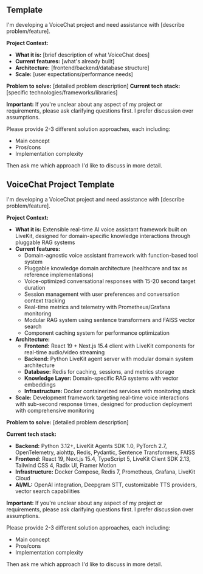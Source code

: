 ## Template

I'm developing a VoiceChat project and need assistance with [describe problem/feature].

**Project Context:** 
- **What it is:** [brief description of what VoiceChat does]
- **Current features:** [what's already built]
- **Architecture:** [frontend/backend/database structure]
- **Scale:** [user expectations/performance needs]

**Problem to solve:** [detailed problem description]
**Current tech stack:** [specific technologies/frameworks/libraries]

**Important:** If you're unclear about any aspect of my project or requirements, please ask clarifying questions first. I prefer discussion over assumptions.

Please provide 2-3 different solution approaches, each including:
- Main concept
- Pros/cons  
- Implementation complexity

Then ask me which approach I'd like to discuss in more detail.

## VoiceChat Project Template

I'm developing a VoiceChat project and need assistance with [describe problem/feature].

**Project Context:**

- **What it is:** Extensible real-time AI voice assistant framework built on LiveKit, designed for domain-specific knowledge interactions through pluggable RAG systems
- **Current features:**
    - Domain-agnostic voice assistant framework with function-based tool system
    - Pluggable knowledge domain architecture (healthcare and tax as reference implementations)
    - Voice-optimized conversational responses with 15-20 second target duration
    - Session management with user preferences and conversation context tracking
    - Real-time metrics and telemetry with Prometheus/Grafana monitoring
    - Modular RAG system using sentence transformers and FAISS vector search
    - Component caching system for performance optimization
- **Architecture:**
    - **Frontend:** React 19 + Next.js 15.4 client with LiveKit components for real-time audio/video streaming
    - **Backend:** Python LiveKit agent server with modular domain system architecture
    - **Database:** Redis for caching, sessions, and metrics storage
    - **Knowledge Layer:** Domain-specific RAG systems with vector embeddings
    - **Infrastructure:** Docker containerized services with monitoring stack
- **Scale:** Development framework targeting real-time voice interactions with sub-second response times, designed for production deployment with comprehensive monitoring

**Problem to solve:** [detailed problem description]

**Current tech stack:**

- **Backend:** Python 3.12+, LiveKit Agents SDK 1.0, PyTorch 2.7, OpenTelemetry, aiohttp, Redis, Pydantic, Sentence Transformers, FAISS
- **Frontend:** React 19, Next.js 15.4, TypeScript 5, LiveKit Client SDK 2.13, Tailwind CSS 4, Radix UI, Framer Motion
- **Infrastructure:** Docker Compose, Redis 7, Prometheus, Grafana, LiveKit Cloud
- **AI/ML:** OpenAI integration, Deepgram STT, customizable TTS providers, vector search capabilities

**Important:** If you're unclear about any aspect of my project or requirements, please ask clarifying questions first. I prefer discussion over assumptions.

Please provide 2-3 different solution approaches, each including:

- Main concept
- Pros/cons
- Implementation complexity

Then ask me which approach I'd like to discuss in more detail.